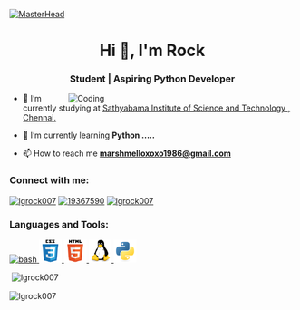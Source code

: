 <!-- ### Hi there 👋
-->
<!--
**lgrock007/lgrock007** is a ✨ _special_ ✨ repository because its `README.md` (this file) appears on your GitHub profile.

Here are some ideas to get you started:

- 🔭 I’m currently working on ...
- 🌱 I’m currently learning ...
- 👯 I’m looking to collaborate on ...
- 🤔 I’m looking for help with ...
- 💬 Ask me about ...
- 📫 How to reach me: ...
- 😄 Pronouns: ...
- ⚡ Fun fact: ...
-->

[![MasterHead](https://media.licdn.com/dms/image/D4E16AQGy24Sii9reww/profile-displaybackgroundimage-shrink_350_1400/0/1691000012992?e=1696464000&v=beta&t=8wbQgYK-lM5V32qmfi7ph_cWdDVe4ZY88yi2ebZmfF0)]()

<h1 align="center">Hi 👋, I'm Rock</h1>
<h3 align="center"> Student | Aspiring Python Developer </h3>
<img align="right" width="400" alt="Coding" src="https://camo.githubusercontent.com/c1dcb74cc1c1835b1d716f5051499a2814c683c806b15f04b0eba492863703e9/68747470733a2f2f63646e2e6472696262626c652e636f6d2f75736572732f3733303730332f73637265656e73686f74732f363538313234332f6176656e746f2e676966">

- 🔭 I’m currently studying at [Sathyabama Institute of Science and Technology , Chennai.](https://www.sathyabama.ac.in/)

- 🌱 I’m currently learning **Python .....**

- 📫 How to reach me **marshmelloxoxo1986@gmail.com**

<h3 align="left">Connect with me:</h3>
<p align="left">
<a href="https://linkedin.com/in/lgrock007" target="blank"><img align="center" src="https://raw.githubusercontent.com/rahuldkjain/github-profile-readme-generator/master/src/images/icons/Social/linked-in-alt.svg" alt="lgrock007" height="30" width="40" /></a>
<a href="https://stackoverflow.com/users/19367590" target="blank"><img align="center" src="https://raw.githubusercontent.com/rahuldkjain/github-profile-readme-generator/master/src/images/icons/Social/stack-overflow.svg" alt="19367590" height="30" width="40" /></a>
<a href="https://instagram.com/lgrock007" target="blank"><img align="center" src="https://raw.githubusercontent.com/rahuldkjain/github-profile-readme-generator/master/src/images/icons/Social/instagram.svg" alt="lgrock007" height="30" width="40" /></a>


<h3 align="left">Languages and Tools:</h3>
<p align="left"> <a href="https://www.gnu.org/software/bash/" target="_blank" rel="noreferrer"> <img src="https://www.vectorlogo.zone/logos/gnu_bash/gnu_bash-icon.svg" alt="bash" width="40" height="40"/> </a> <a href="https://www.w3schools.com/css/" target="_blank" rel="noreferrer"> <img src="https://raw.githubusercontent.com/devicons/devicon/master/icons/css3/css3-original-wordmark.svg" alt="css3" width="40" height="40"/> </a> <a href="https://www.w3.org/html/" target="_blank" rel="noreferrer"> <img src="https://raw.githubusercontent.com/devicons/devicon/master/icons/html5/html5-original-wordmark.svg" alt="html5" width="40" height="40"/> </a> <a href="https://www.linux.org/" target="_blank" rel="noreferrer"> <img src="https://raw.githubusercontent.com/devicons/devicon/master/icons/linux/linux-original.svg" alt="linux" width="40" height="40"/> </a> <a href="https://www.python.org" target="_blank" rel="noreferrer"> <img src="https://raw.githubusercontent.com/devicons/devicon/master/icons/python/python-original.svg" alt="python" width="40" height="40"/> </a> </p>

<p>&nbsp;<img align="center" src="https://github-readme-stats.vercel.app/api?username=lgrock007&show_icons=true&locale=en" alt="lgrock007" /></p>

<p><img align="center" src="https://github-readme-streak-stats.herokuapp.com/?user=lgrock007&" alt="lgrock007" /></p>

